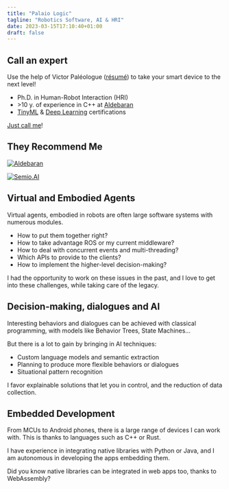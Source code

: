 ```yaml
---
title: "Palaio Logic"
tagline: "Robotics Software, AI & HRI"
date: 2023-03-15T17:10:40+01:00
draft: false
---
```


## Call an expert

Use the help of Victor Paléologue ([résumé](resume.pdf))
to take your smart device to the next level!

* Ph.D. in Human-Robot Interaction (HRI)
* \>10 y. of experience in C++ at [Aldebaran](https://www.aldebaran.com)
* [TinyML](https://credentials.edx.org/credentials/b95f9f8743b94a13965fc4a10bf9d75f/)
  & [Deep Learning](https://www.coursera.org/account/accomplishments/specialization/GTHD6MQDV5VF) certifications

[Just call me](https://cal.com/victor-paleologue/call)!

## They Recommend Me

[![Aldebaran](aldebaran.webp)](https://www.aldebaran.com)

[![Semio.AI](semio.webp)](https://semio.ai)

## Virtual and Embodied Agents

Virtual agents, embodied in robots
are often large software systems with numerous modules.

* How to put them together right?
* How to take advantage ROS or my current middleware?
* How to deal with concurrent events and multi-threading?
* Which APIs to provide to the clients?
* How to implement the higher-level decision-making?

I had the opportunity to work on these issues in the past,
and I love to get into these challenges,
while taking care of the legacy.

## Decision-making, dialogues and AI

Interesting behaviors and dialogues can be achieved with classical programming,
with models like Behavior Trees, State Machines...

But there is a lot to gain by bringing in AI techniques:

* Custom language models and semantic extraction
* Planning to produce more flexible behaviors or dialogues
* Situational pattern recognition

I favor explainable solutions that let you in control,
and the reduction of data collection.

## Embedded Development

From MCUs to Android phones,
there is a large range of devices I can work with.
This is thanks to languages such as C++ or Rust.

I have experience in integrating native libraries with Python or Java,
and I am autonomous in developing the apps embedding them.

Did you know native libraries can be integrated in web apps too, thanks to WebAssembly?
